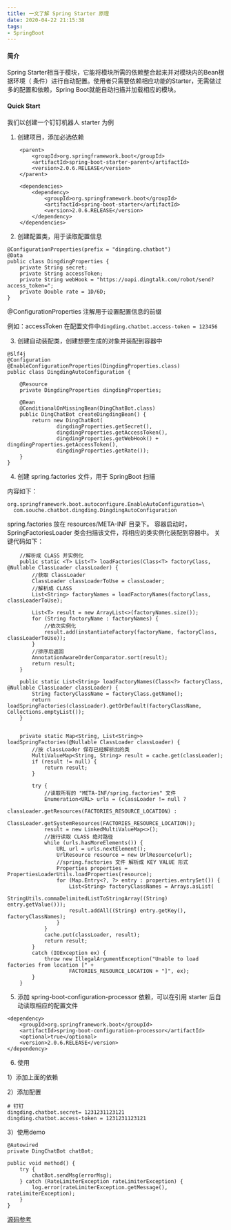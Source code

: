 ```yaml
---
title: 一文了解 Spring Starter 原理
date: 2020-04-22 21:15:38
tags:
- SpringBoot
---
```



#### 简介
Spring Starter相当于模块，它能将模块所需的依赖整合起来并对模块内的Bean根据环境（ 条件）进行自动配置。使用者只需要依赖相应功能的Starter，无需做过多的配置和依赖，Spring Boot就能自动扫描并加载相应的模块。


#### Quick Start

我们以创建一个钉钉机器人 starter 为例

1. 创建项目，添加必选依赖

```
    <parent>
        <groupId>org.springframework.boot</groupId>
        <artifactId>spring-boot-starter-parent</artifactId>
        <version>2.0.6.RELEASE</version>
    </parent>

    <dependencies>
        <dependency>
            <groupId>org.springframework.boot</groupId>
            <artifactId>spring-boot-starter</artifactId>
            <version>2.0.6.RELEASE</version>
        </dependency>
    </dependencies>
```

2. 创建配置类，用于读取配置信息

```
@ConfigurationProperties(prefix = "dingding.chatbot")
@Data
public class DingdingProperties {
    private String secret;
    private String accessToken;
    private String webHook = "https://oapi.dingtalk.com/robot/send?access_token=";
    private Double rate = 1D/6D;
}
```

@ConfigurationProperties 注解用于设置配置信息的前缀

例如：accessToken 在配置文件中`dingding.chatbot.access-token = 123456`

3. 创建自动装配类，创建想要生成的对象并装配到容器中

```
@Slf4j
@Configuration
@EnableConfigurationProperties(DingdingProperties.class)
public class DingdingAutoConfiguration {

    @Resource
    private DingdingProperties dingdingProperties;

    @Bean
    @ConditionalOnMissingBean(DingChatBot.class)
    public DingChatBot createDingdingBean() {
        return new DingChatBot(
                dingdingProperties.getSecret(),
                dingdingProperties.getAccessToken(),
                dingdingProperties.getWebHook() + dingdingProperties.getAccessToken(),
                dingdingProperties.getRate());
    }
}
```


4. 创建 spring.factories 文件，用于 SpringBoot 扫描

内容如下：
```
org.springframework.boot.autoconfigure.EnableAutoConfiguration=\
  com.souche.chatbot.dingding.DingdingAutoConfiguration

```


spring.factories 放在 resources/META-INF 目录下。
容器启动时，SpringFactoriesLoader 类会扫描该文件，将相应的类实例化装配到容器中。
关键代码如下：

```
    //解析成 CLASS 并实例化
	public static <T> List<T> loadFactories(Class<T> factoryClass, @Nullable ClassLoader classLoader) {
		//获取 ClassLoader
		ClassLoader classLoaderToUse = classLoader;
		//解析成 CLASS
		List<String> factoryNames = loadFactoryNames(factoryClass, classLoaderToUse);

		List<T> result = new ArrayList<>(factoryNames.size());
		for (String factoryName : factoryNames) {
		    //依次实例化
			result.add(instantiateFactory(factoryName, factoryClass, classLoaderToUse));
		}
		//排序后返回
		AnnotationAwareOrderComparator.sort(result);
		return result;
	}

	public static List<String> loadFactoryNames(Class<?> factoryClass, @Nullable ClassLoader classLoader) {
		String factoryClassName = factoryClass.getName();
		return loadSpringFactories(classLoader).getOrDefault(factoryClassName, Collections.emptyList());
	}


	private static Map<String, List<String>> loadSpringFactories(@Nullable ClassLoader classLoader) {
	    //按 classLoader 保存已经解析出的类
		MultiValueMap<String, String> result = cache.get(classLoader);
		if (result != null) {
			return result;
		}

		try {
		    //读取所有的 "META-INF/spring.factories" 文件
			Enumeration<URL> urls = (classLoader != null ?
					classLoader.getResources(FACTORIES_RESOURCE_LOCATION) :
					ClassLoader.getSystemResources(FACTORIES_RESOURCE_LOCATION));
			result = new LinkedMultiValueMap<>();
			//按行读取 CLASS 绝对路径
			while (urls.hasMoreElements()) {
				URL url = urls.nextElement();
				UrlResource resource = new UrlResource(url);
				//spring.factories 文件 解析成 KEY VALUE 形式
				Properties properties = PropertiesLoaderUtils.loadProperties(resource);
				for (Map.Entry<?, ?> entry : properties.entrySet()) {
					List<String> factoryClassNames = Arrays.asList(
							StringUtils.commaDelimitedListToStringArray((String) entry.getValue()));
					result.addAll((String) entry.getKey(), factoryClassNames);
				}
			}
			cache.put(classLoader, result);
			return result;
		}
		catch (IOException ex) {
			throw new IllegalArgumentException("Unable to load factories from location [" +
					FACTORIES_RESOURCE_LOCATION + "]", ex);
		}
	}

```


5. 添加 spring-boot-configuration-processor 依赖，可以在引用 starter 后自动读取相应的配置文件


```
<dependency>
    <groupId>org.springframework.boot</groupId>
    <artifactId>spring-boot-configuration-processor</artifactId>
    <optional>true</optional>
    <version>2.0.6.RELEASE</version>
</dependency>

```


6. 使用

1）添加上面的依赖

2）添加配置

```
# 钉钉
dingding.chatbot.secret= 1231231123121
dingding.chatbot.access-token = 1231231123121

```

3）使用demo

```
@Autowired
private DingChatBot chatBot;

public void method() {
    try {
        chatBot.sendMsg(errorMsg);
    } catch (RateLimiterException rateLimiterException) {
        log.error(rateLimiterException.getMessage(), rateLimiterException);
    }
}

```


[源码参考](https://github.com/JasonSongHoho/dingding-chatBot-spring-boot-starter)



